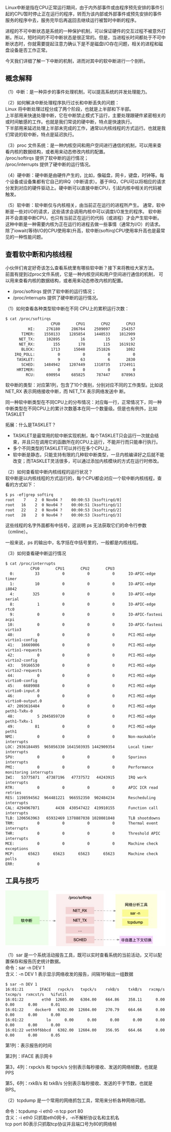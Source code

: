 Linux中断是指在CPU正常运行期间，由于内外部事件或由程序预先安排的事件引起的CPU暂时停止正在运行的程序，转而为该内部或外部事件或预先安排的事件服务的程序中去，服务完毕后再返回去继续运行被暂时中断的程序。

进程的不可中断状态是系统的一种保护机制，可以保证硬件的交互过程不被意外打断。所以，短时间的不可中断状态是很正常的。但是，当进程长时间都处于不可中断状态时，你就需要提起注意力确认下是不是磁盘I/O存在问题，相关的进程和磁盘设备是否工作正常。

今天我们详细了解一下中断的机制，进而对其中的软中断进行一个剖析。

## 概念解释

（1）中断：是一种异步的事件处理机制，可以提高系统的并发处理能力。

（2）如何解决中断处理程序执行过长和中断丢失的问题：<br>
Linux 将中断处理过程分成了两个阶段，也就是上半部和下半部。<br>
上半部用来快速处理中断，它在中断禁止模式下运行，主要处理跟硬件紧密相关的或时间敏感的工作。也就是我们常说的硬中断，特点是快速执行。<br>
下半部用来延迟处理上半部未完成的工作，通常以内核线程的方式运行。也就是我们常说的软中断，特点是延迟执行。

（3）proc 文件系统：是一种内核空间和用户空间进行通信的机制，可以用来查看内核的数据结构，或者用来动态修改内核的配置。<br>
/proc/softirqs 提供了软中断的运行情况；<br>
/proc/interrupts 提供了硬中断的运行情况。<br>

（4）硬中断：硬中断是由硬件产生的，比如，像磁盘，网卡，键盘，时钟等。每个设备或设备集都有它自己的IRQ（中断请求）。基于IRQ，CPU可以将相应的请求分发到对应的硬件驱动上。硬中断可以直接中断CPU，引起内核中相关的代码被触发。

（5）软中断：软中断仅与内核相关，由当前正在运行的进程所产生。 通常，软中断是一些对I/O的请求，这些请求会调用内核中可以调度I/O发生的程序。 软中断并不会直接中断CPU，也只有当前正在运行的代码（或进程）才会产生软中断。这种中断是一种需要内核为正在运行的进程去做一些事情（通常为I/O）的请求。
除了iowait(等待I/O的CPU使用率)升高，软中断(softirq)CPU使用率升高也是最常见的一种性能问题。

## 查看软中断和内核线程

小伙伴们肯定好奇该怎么查看系统里有哪些软中断？接下来将教给大家方法。<br>
前面有提到过proc文件系统，它是一种内核空间和用户空间进行通信的机制， 可以用来查看内核的数据结构，或者用来动态修改内核的配置。

* /proc/softirqs 提供了软中断的运行情况；
* /proc/interrupts 提供了硬中断的运行情况。

（1）如何查看各种类型软中断在不同 CPU上的累积运行次数：

```
$ cat /proc/softirqs
                    CPU0       CPU1       CPU2       CPU3
          HI:     276180     286764    2509097     254357
       TIMER:    1550133    1285854    1440533    1812909
      NET_TX:     102895         16         15         57
      NET_RX:        155        178        115    1619192
       BLOCK:       1713      15048     251826       1082
    IRQ_POLL:          0          0          0          0
     TASKLET:          9         63          6       2830
       SCHED:    1484942    1207449    1310735    1724911
     HRTIMER:          0          0          0          0
         RCU:     690954     685825     787447     878963

```

软中断的类型：对应第1列，包含了10个类别，分别对应不同的工作类型。比如说NET_RX 表示网络接收中断，而 NET_TX 表示网络发送中 断。

同一种软中断类型在不同CPU上的分布情况：对应每一行，正常情况下，同一种中断类型在不同CPU上的累计次数基本在同一个数量级。但是也有例外，比如TASKLET

拓展：什么是TASKLET？<br>
* TASKLET是最常用的软中断实现机制，每个TASKLET只会运行一次就会结束，并且只在调用它的函数所在的CPU上运行，不能并行而只能串行执行。
* 多个不同类型的TASKLET可以并行在多个CPU上。
* 软中断是静态，只能支持有限的几种软中断类型，一旦内核编译好之后就不能改变；而TASKLET灵活很多，可以通过添加内核模块的方式在运行时修改。


（2）如何查看软中断内核线程的运行状况？<br>
软中断是以内核线程的方式运行的，每个CPU都会对应一个软中断内核线程，查看的方式如下：

```
$ ps -ef|grep softirq
root    7    2  0 Nov04 ?    00:00:53 [ksoftirqd/0]
root   16    2  0 Nov04 ?    00:00:51 [ksoftirqd/1]
root   22    2  0 Nov04 ?    00:00:53 [ksoftirqd/2]
root   28    2  0 Nov04 ?    00:00:53 [ksoftirqd/3]
```

这些线程的名字外面都有中括号，这说明 ps 无法获取它们的命令行参数 （cmline）。

一般来说，ps 的输出中，名字括在中括号里的，一般都是内核线程。

（3）如何查看硬中断运行情况

```
$ cat /proc/interrupts 
           CPU0       CPU1       CPU2       CPU3            
  0:         33          0          0          0      IO-APIC-edge      timer
  1:         10          0          0          0      IO-APIC-edge      i8042
  4:        325          0          0          0      IO-APIC-edge      serial
  8:          1          0          0          0      IO-APIC-edge      rtc0
  9:          0          0          0          0      IO-APIC-fasteoi   acpi
 10:          0          0          0          0      IO-APIC-fasteoi   virtio3
 40:          0          0          0          0      PCI-MSI-edge      virtio1-config
 41:   16669006          0          0          0      PCI-MSI-edge      virtio1-requests
 42:          0          0          0          0      PCI-MSI-edge      virtio2-config
 43:   59166530          0          0          0      PCI-MSI-edge      virtio2-requests
 44:          0          0          0          0      PCI-MSI-edge      virtio0-config
 45:    6689988          0          0          0      PCI-MSI-edge      virtio0-input.0
 46:          0          0          0          0      PCI-MSI-edge      virtio0-output.0
 47: 2093616484          0          0          0      PCI-MSI-edge      peth1-TxRx-0
 48:          5 2045859720          0          0      PCI-MSI-edge      peth1-TxRx-1
 49:         81          0          0          0      PCI-MSI-edge      peth1
NMI:          0          0          0          0      Non-maskable interrupts
LOC: 2936184495  965056330 1641503935 1442909354      Local timer interrupts
SPU:          0          0          0          0      Spurious interrupts
PMI:          0          0          0          0      Performance monitoring interrupts
IWI:   53775871   47387196   47737572   44243915      IRQ work interrupts
RTR:          0          0          0          0      APIC ICR read retries
RES: 1198594562  964481221  966552350  902484234      Rescheduling interrupts
CAL: 4294967071       4438  430547422  419910155      Function call interrupts
TLB: 1206563963   65932469 1378887038 1028081848      TLB shootdowns
TRM:          0          0          0          0      Thermal event interrupts
THR:          0          0          0          0      Threshold APIC interrupts
MCE:          0          0          0          0      Machine check exceptions
MCP:      65623      65623      65623      65623      Machine check polls
ERR:          0
```

## 工具与技巧

![image](img/127655271-080f7e53-f2b0-4797-bbbc-972f77afb8a0.png)


（1）sar 是一个系统活动报告工具，既可以实时查看系统的当前活动，又可以配置保存和报告历史统计数据。<br>
命令：sar -n DEV 1<br>
含义：-n DEV 1 表示显示网络收发的报告，间隔1秒输出一组数据<br>

```
$ sar -n DEV 1
16:01:21       IFACE   rxpck/s   txpck/s    rxkB/s    txkB/s   rxcmp/s   txcmp/s  rxmcst/s   %ifutil
16:01:22        eth0  12605.00   6304.00    664.86    358.11      0.00      0.00      0.00      0.01
16:01:22     docker0   6302.00  12604.00    270.79    664.66      0.00      0.00      0.00      0.00
16:01:22          lo      0.00      0.00      0.00      0.00      0.00      0.00      0.00      0.00
16:01:22 veth9f6bbcd   6302.00  12604.00    356.95    664.66      0.00      0.00      0.00      0.05
```

第1列：表示报告的时间

第2列：IFACE 表示网卡

第3，4列：rxpck/s 和 txpck/s 分别表示每秒接收、发送的网络帧数，也就是 PPS

第5，6列：rxkB/s 和 txkB/s 分别表示每秒接收、发送的千字节数，也就是 BPS。

（2）tcpdump 是一个常用的网络抓包工具，常用来分析各种网络问题。

命令：tcpdump -i eth0 -n tcp port 80<br>
含义：-i eth0 只抓取eth0网卡，-n不解析协议名和主机名<br>
           tcp port 80表示只抓取tcp协议并且端口号为80的网络帧
